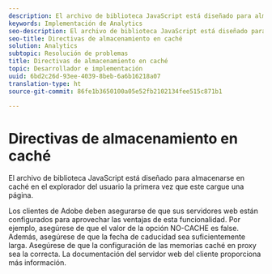 ```yaml
---
description: El archivo de biblioteca JavaScript está diseñado para almacenarse en caché en el explorador del usuario la primera vez que este cargue una página.
keywords: Implementación de Analytics
seo-description: El archivo de biblioteca JavaScript está diseñado para almacenarse en caché en el explorador del usuario la primera vez que este cargue una página.
seo-title: Directivas de almacenamiento en caché
solution: Analytics
subtopic: Resolución de problemas
title: Directivas de almacenamiento en caché
topic: Desarrollador e implementación
uuid: 6bd2c26d-93ee-4039-8beb-6a6b16218a07
translation-type: ht
source-git-commit: 86fe1b3650100a05e52fb2102134fee515c871b1

---
```



# Directivas de almacenamiento en caché

El archivo de biblioteca JavaScript está diseñado para almacenarse en caché en el explorador del usuario la primera vez que este cargue una página.

Los clientes de Adobe deben asegurarse de que sus servidores web están configurados para aprovechar las ventajas de esta funcionalidad. Por ejemplo, asegúrese de que el valor de la opción NO-CACHE es false. Además, asegúrese de que la fecha de caducidad sea suficientemente larga. Asegúrese de que la configuración de las memorias caché en proxy sea la correcta. La documentación del servidor web del cliente proporciona más información.
